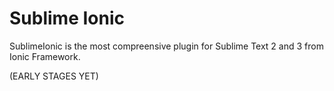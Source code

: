Sublime Ionic
============

SublimeIonic is the most compreensive plugin for Sublime Text 2 and 3 from Ionic Framework.

(EARLY STAGES YET)

